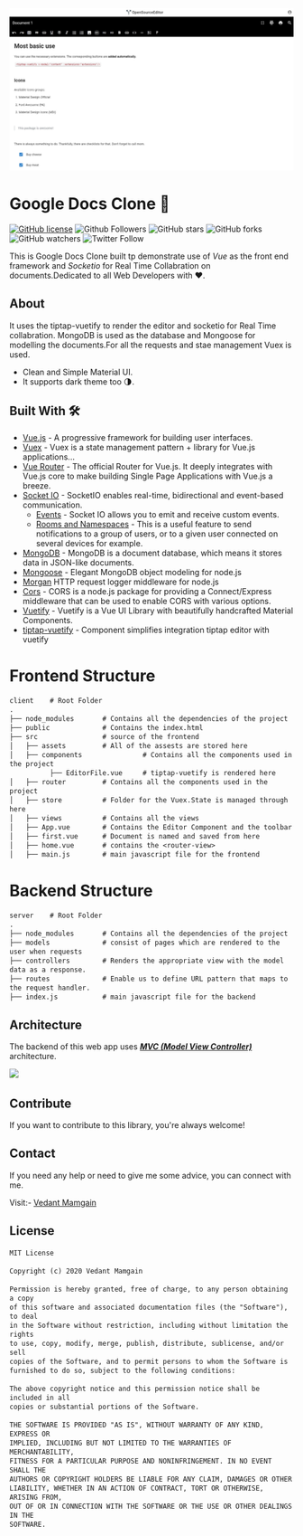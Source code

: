 ![](media/sample1.jpg)

# Google Docs Clone 🍲

[![GitHub license](https://img.shields.io/badge/License-MIT-blue.svg)](LICENSE)
![Github Followers](https://img.shields.io/github/followers/vedantmamgain?label=Follow&style=social)
![GitHub stars](https://img.shields.io/github/stars/vedantmamgain/Google-Docs-Clone?style=social)
![GitHub forks](https://img.shields.io/github/forks/vedantmamgain/Google-Docs-Clone?style=social)
![GitHub watchers](https://img.shields.io/github/watchers/vedantmamgain/Google-Docs-Clone?style=social)
![Twitter Follow](https://img.shields.io/twitter/follow/MamgainVedant?label=Follow&style=social)

This is Google Docs Clone built tp demonstrate use of _Vue_ as the front end framework and _Socketio_ for Real Time Collabration on documents.Dedicated to all Web Developers with ❤️.

## About

It uses the tiptap-vuetify to render the editor and socketio for Real Time collabration. MongoDB is used as the database and Mongoose for modelling the documents.For all the requests and stae management Vuex is used.

- Clean and Simple Material UI.
- It supports dark theme too 🌗.

## Built With 🛠

- [Vue.js](https://vuejs.org/) - A progressive framework for building user interfaces.
- [Vuex](https://vuex.vuejs.org/) - Vuex is a state management pattern + library for Vue.js applications...
- [Vue Router](https://router.vuejs.org/) - The official Router for Vue.js. It deeply integrates with Vue.js core to make building Single Page Applications with Vue.js a breeze.
- [Socket IO](https://socket.io/) - SocketIO enables real-time, bidirectional and event-based communication.
  - [Events](https://socket.io/docs/#Sending-and-receiving-events) - Socket IO allows you to emit and receive custom events.
  - [Rooms and Namespaces](https://socket.io/docs/rooms-and-namespaces/) - This is a useful feature to send notifications to a group of users, or to a given user connected on several devices for example.
- [MongoDB](https://www.mongodb.com/) - MongoDB is a document database, which means it stores data in JSON-like documents.
- [Mongoose](https://mongoosejs.com/) - Elegant MongoDB object modeling for node.js
- [Morgan](https://github.com/expressjs/morgan#readme) HTTP request logger middleware for node.js
- [Cors](https://github.com/expressjs/cors#readme) - CORS is a node.js package for providing a Connect/Express middleware that can be used to enable CORS with various options.
- [Vuetify](https://vuetifyjs.com/en/) - Vuetify is a Vue UI Library with beautifully handcrafted Material Components.
- [tiptap-vuetify](https://github.com/iliyaZelenko/tiptap-vuetify) - Component simplifies integration tiptap editor with vuetify

# Frontend Structure

    client    # Root Folder
    .
    ├── node_modules       # Contains all the dependencies of the project
    ├── public             # Contains the index.html
    ├── src                # source of the frontend
    │   ├── assets         # All of the assests are stored here
    │   ├── components               # Contains all the components used in the project
              ├── EditorFile.vue     # tiptap-vuetify is rendered here
    │   ├── router         # Contains all the components used in the project
    │   ├── store          # Folder for the Vuex.State is managed through here
    │   ├── views          # Contains all the views
    │   ├── App.vue        # Contains the Editor Component and the toolbar
    │   ├── first.vue      # Document is named and saved from here
    │   ├── home.vue       # contains the <router-view>
    │   ├── main.js        # main javascript file for the frontend

# Backend Structure

    server    # Root Folder
    .
    ├── node_modules       # Contains all the dependencies of the project
    ├── models             # consist of pages which are rendered to the user when requests
    ├── controllers        # Renders the appropriate view with the model data as a response.
    ├── routes             # Enable us to define URL pattern that maps to the request handler.
    ├── index.js           # main javascript file for the backend

## Architecture

The backend of this web app uses [**_MVC (Model View Controller)_**](https://www.geeksforgeeks.org/model-view-controllermvc-architecture-for-node-applications/) architecture.

![](https://mdn.mozillademos.org/files/14456/MVC%20Express.png)

## Contribute

If you want to contribute to this library, you're always welcome!

## Contact

If you need any help or need to give me some advice, you can connect with me.

Visit:- [Vedant Mamgain](https://www.linkedin.com/in/vedant-mamgain/)

## License

```
MIT License

Copyright (c) 2020 Vedant Mamgain

Permission is hereby granted, free of charge, to any person obtaining a copy
of this software and associated documentation files (the "Software"), to deal
in the Software without restriction, including without limitation the rights
to use, copy, modify, merge, publish, distribute, sublicense, and/or sell
copies of the Software, and to permit persons to whom the Software is
furnished to do so, subject to the following conditions:

The above copyright notice and this permission notice shall be included in all
copies or substantial portions of the Software.

THE SOFTWARE IS PROVIDED "AS IS", WITHOUT WARRANTY OF ANY KIND, EXPRESS OR
IMPLIED, INCLUDING BUT NOT LIMITED TO THE WARRANTIES OF MERCHANTABILITY,
FITNESS FOR A PARTICULAR PURPOSE AND NONINFRINGEMENT. IN NO EVENT SHALL THE
AUTHORS OR COPYRIGHT HOLDERS BE LIABLE FOR ANY CLAIM, DAMAGES OR OTHER
LIABILITY, WHETHER IN AN ACTION OF CONTRACT, TORT OR OTHERWISE, ARISING FROM,
OUT OF OR IN CONNECTION WITH THE SOFTWARE OR THE USE OR OTHER DEALINGS IN THE
SOFTWARE.
```
